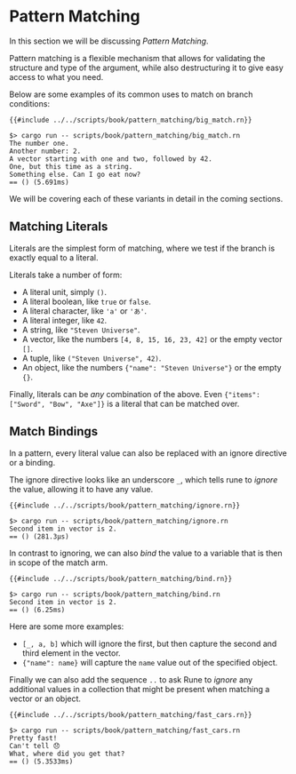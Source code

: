 # Pattern Matching

In this section we will be discussing *Pattern Matching*.

Pattern matching is a flexible mechanism that allows for validating the
structure and type of the argument, while also destructuring it to give easy
access to what you need.

Below are some examples of its common uses to match on branch conditions:

```rune
{{#include ../../scripts/book/pattern_matching/big_match.rn}}
```

```text
$> cargo run -- scripts/book/pattern_matching/big_match.rn
The number one.
Another number: 2.
A vector starting with one and two, followed by 42.
One, but this time as a string.
Something else. Can I go eat now?
== () (5.691ms)
```

We will be covering each of these variants in detail in the coming sections.

## Matching Literals

Literals are the simplest form of matching, where we test if the branch is
exactly equal to a literal.

Literals take a number of form:

* A literal unit, simply `()`.
* A literal boolean, like `true` or `false`.
* A literal character, like `'a'` or `'あ'`.
* A literal integer, like `42`.
* A string, like `"Steven Universe"`.
* A vector, like the numbers `[4, 8, 15, 16, 23, 42]` or the empty vector `[]`.
* A tuple, like `("Steven Universe", 42)`.
* An object, like the numbers `{"name": "Steven Universe"}` or the empty `{}`.

Finally, literals can be *any* combination of the above.
Even `{"items": ["Sword", "Bow", "Axe"]}` is a literal that can be matched over.

## Match Bindings

In a pattern, every literal value can also be replaced with an ignore directive
or a binding.

The ignore directive looks like an underscore `_`, which tells rune to *ignore*
the value, allowing it to have any value.

```rune
{{#include ../../scripts/book/pattern_matching/ignore.rn}}
```

```text
$> cargo run -- scripts/book/pattern_matching/ignore.rn
Second item in vector is 2.
== () (281.3µs)
```

In contrast to ignoring, we can also *bind* the value to a variable that is then
in scope of the match arm.

```rune
{{#include ../../scripts/book/pattern_matching/bind.rn}}
```

```text
$> cargo run -- scripts/book/pattern_matching/bind.rn
Second item in vector is 2.
== () (6.25ms)
```

Here are some more examples:

* `[_, a, b]` which will ignore the first, but then capture the second and third
  element in the vector.
* `{"name": name}` will capture the `name` value out of the specified object.

Finally we can also add the sequence `..` to ask Rune to *ignore* any additional
values in a collection that might be present when matching a vector or an
object.

```rune
{{#include ../../scripts/book/pattern_matching/fast_cars.rn}}
```

```text
$> cargo run -- scripts/book/pattern_matching/fast_cars.rn
Pretty fast!
Can't tell 😞
What, where did you get that?
== () (5.3533ms)
```
